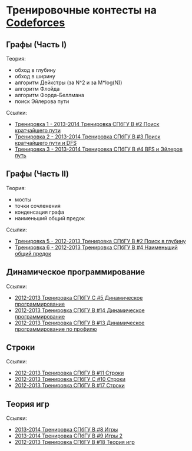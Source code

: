 ﻿# Тренировочные контесты на [Codeforces](http://codeforces.com)

## Графы (Часть I)

Теория:
- обход в глубину
- обход в ширину
- алгоритм Дейкстры (за N^2 и за M*log(N))
- алгоритм Флойда
- алгоритм Форда-Беллмана
- поиск Эйлерова пути

Ссылки:
- [Тренировка 1 - 2013-2014 Тренировка СПбГУ B #2 Поиск кратчайшего пути](http://codeforces.com/gym/100230)
- [Тренировка 2 - 2013-2014 Тренировка СПбГУ B #3 Поиск кратчайшего пути и DFS](http://codeforces.com/gym/100232)
- [Тренировка 3 - 2013-2014 Тренировка СПбГУ B #4 BFS и Эйлеров путь](http://codeforces.com/gym/100235)

## Графы (Часть II)

Теория:
- мосты
- точки сочленения
- конденсация графа
- наименьший общий предок

Ссылки:
- [Тренировка 5 - 2012-2013 Тренировка СПбГУ B #2 Поиск в глубину](http://codeforces.com/gym/100083)
- [Тренировка 6 - 2012-2013 Тренировка СПбГУ B #4 Наименьший общий предок](http://codeforces.com/gym/100091)

## Динамическое программирование

Ссылки:
- [2012-2013 Тренировка СПбГУ С #5 Динамическое программирование](http://codeforces.com/gym/100135)
- [2012-2013 Тренировка СПбГУ B #14 Динамическое программирование](http://codeforces.com/gym/100124)
- [2012-2013 Тренировка СПбГУ B #13 Динамическое программирование по профилю](http://codeforces.com/gym/100123)

## Строки

Ссылки:
- [2012-2013 Тренировка СПбГУ B #11 Строки](http://codeforces.com/gym/100108)
- [2012-2013 Тренировка СПбГУ C #10 Строки](http://codeforces.com/gym/100181)
- [2012-2013 Тренировка СПбГУ B #17 Строки](http://codeforces.com/gym/100133)

## Теория игр

Ссылки:
- [2013-2014 Тренировка СПбГУ B #8 Игры](http://codeforces.com/gym/100416)
- [2013-2014 Тренировка СПбГУ B #9 Игры 2](http://codeforces.com/gym/100426)
- [2012-2013 Тренировка СПбГУ B #18 Теория игр](http://codeforces.com/gym/100136)